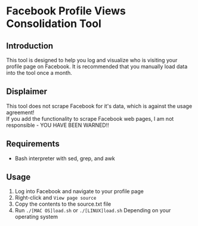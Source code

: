 # Facebook Profile Views Consolidation Tool

## Introduction
This tool is designed to help you log and visualize who is visiting your profile page on Facebook. It is recommended that you manually load data into the tool once a month.

## Displaimer
This tool does not scrape Facebook for it's data, which is against the usage agreement!   
If you add the functionality to scrape Facebook web pages, I am not responsible - YOU HAVE BEEN WARNED!!

## Requirements
- Bash interpreter with sed, grep, and awk

## Usage
1. Log into Facebook and navigate to your profile page
2. Right-click and `View page source`
3. Copy the contents to the source.txt file
4. Run `./[MAC OS]load.sh` or `./[LINUX]load.sh` Depending on your operating system